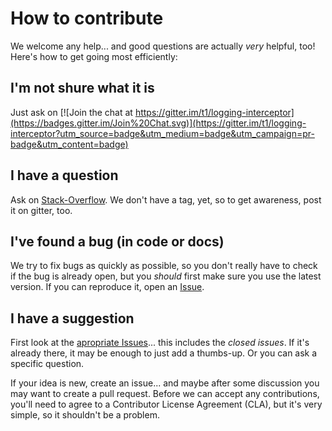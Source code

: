 # How to contribute

We welcome any help... and good questions are actually _very_ helpful, too! Here's how to get going most efficiently:

## I'm not shure what it is

Just ask on [![Join the chat at https://gitter.im/t1/logging-interceptor](https://badges.gitter.im/Join%20Chat.svg)](https://gitter.im/t1/logging-interceptor?utm_source=badge&utm_medium=badge&utm_campaign=pr-badge&utm_content=badge)

## I have a question

Ask on [Stack-Overflow](https://stackoverflow.com). We don't have a tag, yet, so to get awareness, post it on gitter, too.

## I've found a bug (in code or docs)

We try to fix bugs as quickly as possible, so you don't really have to check if the bug is already open, but you _should_ first make sure you use the latest version.  If you can reproduce it, open an [Issue](https://github.com/t1/logging-interceptor/issues).

## I have a suggestion

First look at the [apropriate Issues](https://github.com/t1/logging-interceptor/issues?utf8=✓&q=type%3Aissue+-label%3Abug+-label%3Aquestion)... this includes the _closed issues_. If it's already there, it may be enough to just add a thumbs-up. Or you can ask a specific question.

If your idea is new, create an issue... and maybe after some discussion you may want to create a pull request. Before we can accept any contributions, you'll need to agree to a Contributor License Agreement (CLA), but it's very simple, so it shouldn't be a problem.
